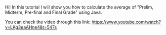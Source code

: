 Hi! In this tutorial I will show you how to calculate the average of "Prelim, Midterm, Pre-final and Final Grade" using Java.

You can check the video through this link:
https://www.youtube.com/watch?v=LKg3eaAHne4&t=547s
